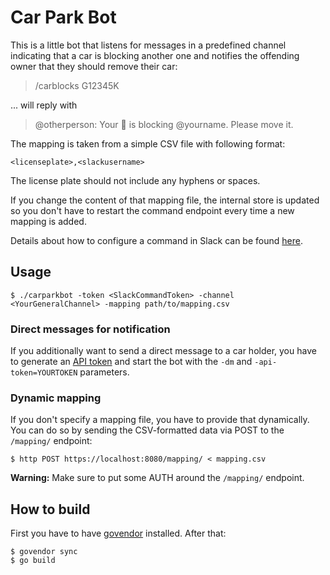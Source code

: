 # Car Park Bot

This is a little bot that listens for messages in a predefined channel
indicating that a car is blocking another one and notifies the offending owner
that they should remove their car:

> /carblocks G12345K

... will reply with

> @otherperson: Your :car: is blocking @yourname. Please move it.

The mapping is taken from a simple CSV file with following format:

```
<licenseplate>,<slackusername>
```

The license plate should not include any hyphens or spaces.

If you change the content of that mapping file, the internal store is updated so
you don't have to restart the command endpoint every time a new mapping is added.

Details about how to configure a command in Slack can be found
[here](https://api.slack.com/slash-commands).


## Usage

```
$ ./carparkbot -token <SlackCommandToken> -channel <YourGeneralChannel> -mapping path/to/mapping.csv
```


### Direct messages for notification

If you additionally want to send a direct message to a car holder, you have to
generate an [API token](https://api.slack.com/web) and start the bot with the
`-dm` and `-api-token=YOURTOKEN` parameters.


### Dynamic mapping

If you don't specify a mapping file, you have to provide that dynamically. You
can do so by sending the CSV-formatted data via POST to the `/mapping/`
endpoint:

```
$ http POST https://localhost:8080/mapping/ < mapping.csv
```

**Warning:** Make sure to put some AUTH around the `/mapping/` endpoint.


## How to build

First you have to have [govendor](https://github.com/kardianos/govendor)
installed. After that:

```
$ govendor sync
$ go build
```
